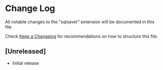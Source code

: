 # Change Log

All notable changes to the "sqlsaver" extension will be documented in this file.

Check [Keep a Changelog](http://keepachangelog.com/) for recommendations on how to structure this file.

## [Unreleased]

- Initial release